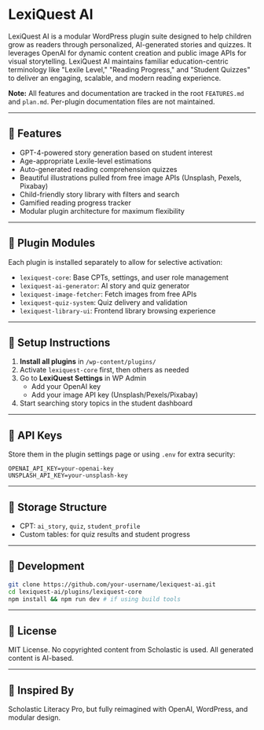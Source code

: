 # LexiQuest AI

LexiQuest AI is a modular WordPress plugin suite designed to help children grow as readers through personalized, AI-generated stories and quizzes. It leverages OpenAI for dynamic content creation and public image APIs for visual storytelling. LexiQuest AI maintains familiar education-centric terminology like "Lexile Level," "Reading Progress," and "Student Quizzes" to deliver an engaging, scalable, and modern reading experience.

**Note:** All features and documentation are tracked in the root `FEATURES.md` and `plan.md`. Per-plugin documentation files are not maintained. 

---

## 🌟 Features

- GPT-4-powered story generation based on student interest
- Age-appropriate Lexile-level estimations
- Auto-generated reading comprehension quizzes
- Beautiful illustrations pulled from free image APIs (Unsplash, Pexels, Pixabay)
- Child-friendly story library with filters and search
- Gamified reading progress tracker
- Modular plugin architecture for maximum flexibility

---

## 🔌 Plugin Modules

Each plugin is installed separately to allow for selective activation:

- `lexiquest-core`: Base CPTs, settings, and user role management
- `lexiquest-ai-generator`: AI story and quiz generator
- `lexiquest-image-fetcher`: Fetch images from free APIs
- `lexiquest-quiz-system`: Quiz delivery and validation
- `lexiquest-library-ui`: Frontend library browsing experience

---

## 🔧 Setup Instructions

1. **Install all plugins** in `/wp-content/plugins/`
2. Activate `lexiquest-core` first, then others as needed
3. Go to **LexiQuest Settings** in WP Admin
   - Add your OpenAI key
   - Add your image API key (Unsplash/Pexels/Pixabay)
4. Start searching story topics in the student dashboard

---

## 🔐 API Keys

Store them in the plugin settings page or using `.env` for extra security:

```
OPENAI_API_KEY=your-openai-key
UNSPLASH_API_KEY=your-unsplash-key
```

---

## 💾 Storage Structure

- CPT: `ai_story`, `quiz`, `student_profile`
- Custom tables: for quiz results and student progress

---

## 🧪 Development

```bash
git clone https://github.com/your-username/lexiquest-ai.git
cd lexiquest-ai/plugins/lexiquest-core
npm install && npm run dev # if using build tools
```

---

## 📄 License

MIT License. No copyrighted content from Scholastic is used. All generated content is AI-based.

---

## 🧠 Inspired By

Scholastic Literacy Pro, but fully reimagined with OpenAI, WordPress, and modular design.

